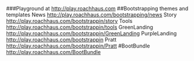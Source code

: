 ###Playground at http://play.roachhaus.com
##Bootstrapping themes and templates 
News  http://play.roachhaus.com/bootstrapping/news
Story http://play.roachhaus.com/bootstrappin/story
Tools http://play.roachhaus.com/bootstrappin/tools
GreenLanding http://play.roachhaus.com/bootstrappin/GreenLanding
PurpleLanding http://play.roachhaus.com/bootstrappin
Pratt http://play.roachhaus.com/bootstrappin/Pratt
#BootBundle http://play.roachhaus.com/BootBundle
